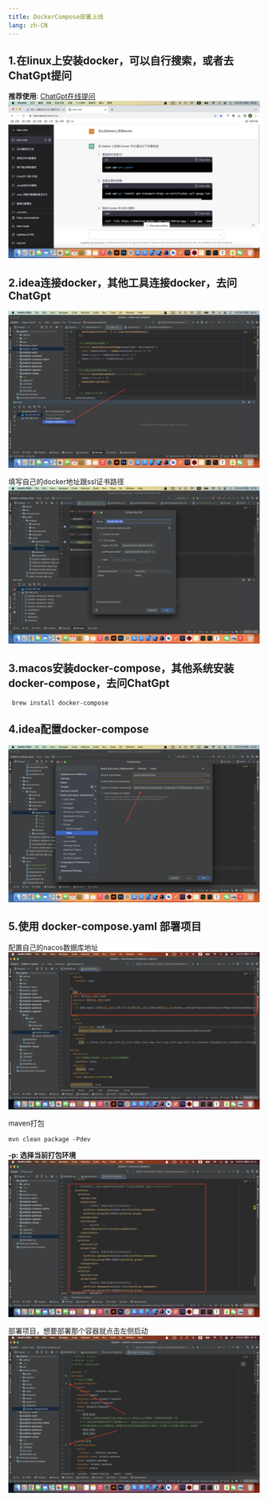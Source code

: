 ```yaml
---
title: DockerCompose部署上线
lang: zh-CN
---
```


## 1.在linux上安装docker，可以自行搜索，或者去ChatGpt提问

**推荐使用**: [ChatGpt在线提问](https://chat.openai.com/chat)
![](/images/vue3/deployOnline/1.png)

## 2.idea连接docker，其他工具连接docker，去问ChatGpt
![](/images/vue3/deployOnline/2.png)

填写自己的docker地址跟ssl证书路径
![](/images/vue3/deployOnline/3.png)

## 3.macos安装docker-compose，其他系统安装docker-compose，去问ChatGpt

```shell
 brew install docker-compose
```

## 4.idea配置docker-compose
![](/images/vue3/deployOnline/5.png)

## 5.使用 docker-compose.yaml 部署项目

配置自己的nacos数据库地址
![](/images/microservice/dockerComposeDeployOnline/1.png)

maven打包
```shell
mvn clean package -Pdev
```
**-p: 选择当前打包环境**
![](/images/microservice/dockerComposeDeployOnline/2.png)

部署项目，想要部署那个容器就点击左侧启动
![](/images/microservice/dockerComposeDeployOnline/3.png)
